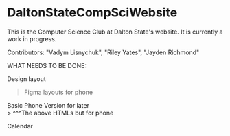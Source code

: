 # DaltonStateCompSciWebsite
This is the Computer Science Club at Dalton State's website. It is currently a work in progress.  

Contributors: "Vadym Lisnychuk", "Riley Yates", "Jayden Richmond"
  
  
WHAT NEEDS TO BE DONE:  

  Design layout  
  > Figma layouts for phone  
    
    
  Basic Phone Version for later  
    > ^^^The above HTMLs but for phone  
  
  Calendar
